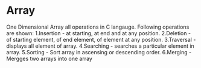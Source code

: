 # Array
One Dimensional Array all operations in C langauge.
Following operations are shown:
1.Insertion - at starting, at end and at any position.
2.Deletion -  of starting element, of end element, of element at any position.
3.Traversal - displays all element of array.
4.Searching - searches a particular element in array.
5.Sorting -  Sort array in ascensing or descending order.
6.Merging - Mergges two arrays into one array
